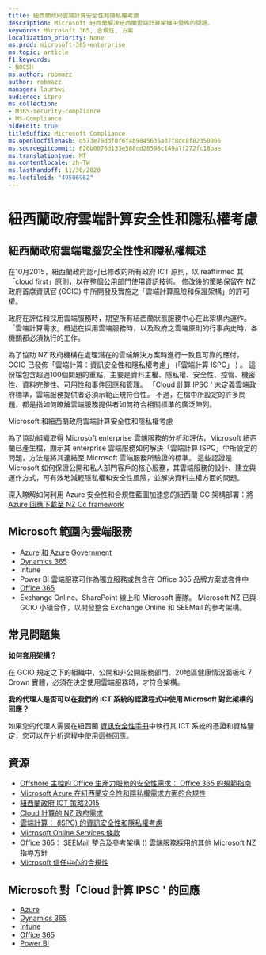 ```yaml
---
title: 紐西蘭政府雲端計算安全性和隱私權考慮
description: Microsoft 紐西蘭解決紐西蘭雲端計算架構中發佈的問題。
keywords: Microsoft 365, 合規性, 方案
localization_priority: None
ms.prod: microsoft-365-enterprise
ms.topic: article
f1.keywords:
- NOCSH
ms.author: robmazz
author: robmazz
manager: laurawi
audience: itpro
ms.collection:
- M365-security-compliance
- MS-Compliance
hideEdit: true
titleSuffix: Microsoft Compliance
ms.openlocfilehash: d573e78ddf0f6f4b9845635a37f8dc8f82350066
ms.sourcegitcommit: 626b0076d133e588cd28598c149a7f272fc18bae
ms.translationtype: MT
ms.contentlocale: zh-TW
ms.lasthandoff: 11/30/2020
ms.locfileid: "49506962"
---
```

# <a name="new-zealand-government-cloud-computing-security-and-privacy-considerations"></a>紐西蘭政府雲端計算安全性和隱私權考慮

## <a name="new-zealand-government-cloud-computing-security-and-privacy-overview"></a>紐西蘭政府雲端電腦安全性性和隱私權概述

在10月2015，紐西蘭政府認可已修改的所有政府 ICT 原則，以 reaffirmed 其「cloud first」原則，以在整個公用部門使用資訊技術。 修改後的策略保留在 NZ 政府首席資訊官 (GCIO) 中所開發及實施之「雲端計算風險和保證架構」的許可權。

政府在評估和採用雲端服務時，期望所有紐西蘭狀態服務中心在此架構內運作。 「雲端計算需求」概述在採用雲端服務時，以及政府之雲端原則的行事病史時，各機關都必須執行的工作。

為了協助 NZ 政府機構在處理潛在的雲端解決方案時進行一致且可靠的應付，GCIO 已發佈「雲端計算：資訊安全性和隱私權考慮」 (「雲端計算 ISPC」 ) 。 這份檔包含超過100個問題的重點，主要是資料主權、隱私權、安全性、控管、機密性、資料完整性、可用性和事件回應和管理。 「Cloud 計算 IPSC ' 未定義雲端政府標準，雲端服務提供者必須示範正規符合性。 不過，在檔中所設定的許多問題，都是指如何瞭解雲端服務提供者如何符合相關標準的廣泛陣列。

Microsoft 和紐西蘭政府雲端計算安全性和隱私權考慮

為了協助組織取得 Microsoft enterprise 雲端服務的分析和評估，Microsoft 紐西蘭已產生檔，顯示其 enterprise 雲端服務如何解決「雲端計算 ISPC」中所設定的問題，方法是將其連結至 Microsoft 雲端服務所驗證的標準。 這些認證是 Microsoft 如何保證公開和私人部門客戶的核心服務，其雲端服務的設計、建立與運作方式，可有效地減輕隱私權和安全性風險，並解決資料主權方面的問題。

深入瞭解如何利用 Azure 安全性和合規性藍圖加速您的紐西蘭 CC 架構部署：將 [Azure 回應下載至 NZ Cc framework](https://gallery.technet.microsoft.com/Response-to-GCIO-Cloud-e117bbb9)

## <a name="microsoft-in-scope-cloud-services"></a>Microsoft 範圍內雲端服務

- [Azure 和 Azure Government](https://aka.ms/AzureCompliance)
- [Dynamics 365](https://aka.ms/d365-compliance-list)
- Intune
- Power BI 雲端服務可作為獨立服務或包含在 Office 365 品牌方案或套件中
- [Office 365](https://go.microsoft.com/fwlink/p/?LinkID=2077751)
- Exchange Online、SharePoint 線上和 Microsoft 團隊。 Microsoft NZ 已與 GCIO 小組合作，以開發整合 Exchange Online 和 SEEMail 的參考架構。

## <a name="frequently-asked-questions"></a>常見問題集

**如何套用架構？**

在 GCIO 規定之下的組織中，公開和非公開服務部門、20地區健康情況面板和 7 Crown 實體，必須在決定使用雲端服務時，才符合架構。

**我的代理人是否可以在我們的 ICT 系統的認證程式中使用 Microsoft 對此架構的回應？**

如果您的代理人需要在紐西蘭 [資訊安全性手冊](https://go.microsoft.com/fwlink/p/?linkid=2099496)中執行其 ICT 系統的憑證和資格鑒定，您可以在分析過程中使用這些回應。

## <a name="resources"></a>資源

- [Offshore 主控的 Office 生產力服務的安全性需求： Office 365 的規範指南](https://aka.ms/o365-gcio-conformance-guidance)
- [Microsoft Azure 在紐西蘭安全性和隱私權需求方面的合規性](https://aka.ms/azurecompliancenewzealand)
- [紐西蘭政府 ICT 策略2015](https://www.ict.govt.nz/strategy-and-action-plan/strategy/)
- [Cloud 計算的 NZ 政府需求](https://aka.ms/NZ-Cloud-Requirements)
- [雲端計算： (ISPC) 的資訊安全性和隱私權考慮 ](https://www.digital.govt.nz/standards-and-guidance/technology-and-architecture/cloud-services/)
- [Microsoft Online Services 條款](https://aka.ms/Online-Services-Terms)
- [Office 365： SEEMail 整合及參考架構](https://download.microsoft.com/download/8/5/9/859CDCEE-D293-47D8-9B6A-670B108B48E1/Microsoft_Office_365_white_paper_EN_US.pdf) () 雲端服務採用的其他 Microsoft NZ 指導方針
- [Microsoft 信任中心的合規性](https://www.microsoft.com/trust-center/compliance/compliance-overview)

## <a name="microsoft-responses-to-cloud-computing-ipsc"></a>Microsoft 對「Cloud 計算 IPSC ' 的回應

- [Azure](https://aka.ms/Azure-NZ-response)
- [Dynamics 365](https://aka.ms/d365-nz-response)
- [Intune](https://aka.ms/Intune-NZ-response)
- [Office 365](https://aka.ms/O365-NZ-Response)
- [Power BI](https://download.microsoft.com/download/5/1/7/51726B9B-2E76-49C4-9D4F-A36BF025CB93/Response-to-GCIO-105-questions-Power-BI.pdf)
